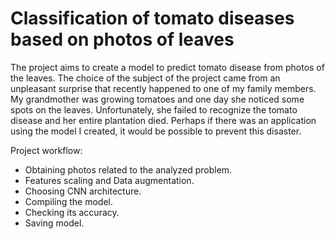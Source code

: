 # Classification of tomato diseases based on photos of leaves

The project aims to create a model to predict tomato disease from photos of the leaves. The choice of the subject of the project came from an unpleasant surprise that recently happened to one of my family members. My grandmother was growing tomatoes and one day she noticed some spots on the leaves. Unfortunately, she failed to recognize the tomato disease and her entire plantation died. Perhaps if there was an application using the model I created, it would be possible to prevent this disaster.

Project workflow:
- Obtaining photos related to the analyzed problem.
- Features scaling and Data augmentation.
- Choosing CNN architecture.
- Compiling the model.
- Checking its accuracy.
- Saving model.

